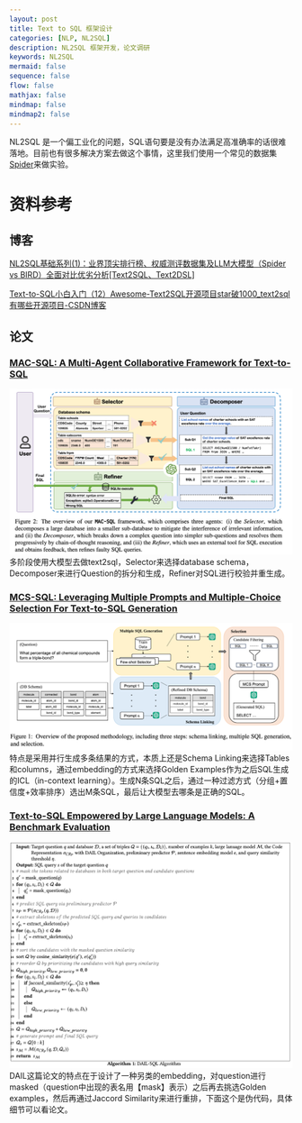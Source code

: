 ```yaml
---
layout: post
title: Text to SQL 框架设计
categories: [NLP, NL2SQL]
description: NL2SQL 框架开发，论文调研
keywords: NL2SQL
mermaid: false
sequence: false
flow: false
mathjax: false
mindmap: false
mindmap2: false
---
```

NL2SQL 是一个偏工业化的问题，SQL语句要是没有办法满足高准确率的话很难落地。目前也有很多解决方案去做这个事情，这里我们使用一个常见的数据集[Spider](https://yale-lily.github.io/spider)来做实验。

# 资料参考
## 博客
[NL2SQL基础系列(1)：业界顶尖排行榜、权威测评数据集及LLM大模型（Spider vs BIRD）全面对比优劣分析[Text2SQL、Text2DSL]](https://blog.csdn.net/sinat_39620217/article/details/137603846)

[Text-to-SQL小白入门（12）Awesome-Text2SQL开源项目star破1000_text2sql有哪些开源项目-CSDN博客](https://blog.csdn.net/qq_40755094/article/details/138376985)

## 论文
### [MAC-SQL: A Multi-Agent Collaborative Framework for Text-to-SQL](https://arxiv.org/pdf/2312.11242)

![MAC-SQL](/images/posts/nl2sql/mac-sql.png)
多阶段使用大模型去做text2sql，Selector来选择database schema，Decomposer来进行Question的拆分和生成，Refiner对SQL进行校验并重生成。

### [MCS-SQL: Leveraging Multiple Prompts and Multiple-Choice Selection For Text-to-SQL Generation](https://arxiv.org/pdf/2405.07467)

![MCS-SQL](/images/posts/nl2sql/mcs-sql.png)
特点是采用并行生成多条结果的方式，本质上还是Schema Linking来选择Tables和columns，通过embedding的方式来选择Golden Examples作为之后SQL生成的ICL（in-context learning）。生成N条SQL之后，通过一种过滤方式（分组+置信度+效率排序）选出M条SQL，最后让大模型去哪条是正确的SQL。

### [Text-to-SQL Empowered by Large Language Models: A Benchmark Evaluation](https://arxiv.org/pdf/2308.15363)

![algorithm](/images/posts/nl2sql/dail_algorithm.png)
DAIL这篇论文的特点在于设计了一种另类的embedding，对question进行masked（question中出现的表名用【mask】表示）之后再去挑选Golden examples，然后再通过Jaccord Similarity来进行重排，下面这个是伪代码，具体细节可以看论文。